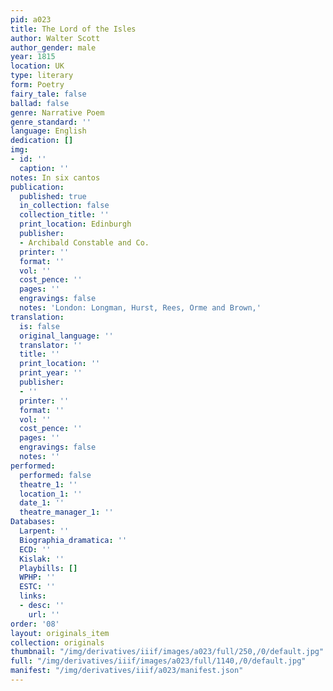 ```yaml
---
pid: a023
title: The Lord of the Isles
author: Walter Scott
author_gender: male
year: 1815
location: UK
type: literary
form: Poetry
fairy_tale: false
ballad: false
genre: Narrative Poem
genre_standard: ''
language: English
dedication: []
img:
- id: ''
  caption: ''
notes: In six cantos
publication:
  published: true
  in_collection: false
  collection_title: ''
  print_location: Edinburgh
  publisher:
  - Archibald Constable and Co.
  printer: ''
  format: ''
  vol: ''
  cost_pence: ''
  pages: ''
  engravings: false
  notes: 'London: Longman, Hurst, Rees, Orme and Brown,'
translation:
  is: false
  original_language: ''
  translator: ''
  title: ''
  print_location: ''
  print_year: ''
  publisher:
  - ''
  printer: ''
  format: ''
  vol: ''
  cost_pence: ''
  pages: ''
  engravings: false
  notes: ''
performed:
  performed: false
  theatre_1: ''
  location_1: ''
  date_1: ''
  theatre_manager_1: ''
Databases:
  Larpent: ''
  Biographia_dramatica: ''
  ECD: ''
  Kislak: ''
  Playbills: []
  WPHP: ''
  ESTC: ''
  links:
  - desc: ''
    url: ''
order: '08'
layout: originals_item
collection: originals
thumbnail: "/img/derivatives/iiif/images/a023/full/250,/0/default.jpg"
full: "/img/derivatives/iiif/images/a023/full/1140,/0/default.jpg"
manifest: "/img/derivatives/iiif/a023/manifest.json"
---
```

